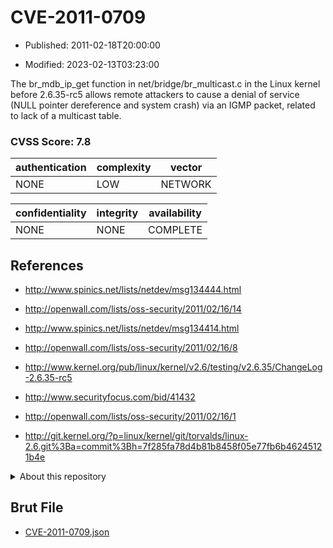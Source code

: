 # CVE-2011-0709

- Published: 2011-02-18T20:00:00

- Modified: 2023-02-13T03:23:00

The br_mdb_ip_get function in net/bridge/br_multicast.c in the Linux kernel before 2.6.35-rc5 allows remote attackers to cause a denial of service (NULL pointer dereference and system crash) via an IGMP packet, related to lack of a multicast table.

### CVSS Score: **7.8**

| authentication | complexity | vector |
| --- | --- | --- |
| NONE | LOW | NETWORK |

| confidentiality | integrity | availability |
| --- | --- | --- |
| NONE | NONE | COMPLETE |

## References

* http://www.spinics.net/lists/netdev/msg134444.html

* http://openwall.com/lists/oss-security/2011/02/16/14

* http://www.spinics.net/lists/netdev/msg134414.html

* http://openwall.com/lists/oss-security/2011/02/16/8

* http://www.kernel.org/pub/linux/kernel/v2.6/testing/v2.6.35/ChangeLog-2.6.35-rc5

* http://www.securityfocus.com/bid/41432

* http://openwall.com/lists/oss-security/2011/02/16/1

* http://git.kernel.org/?p=linux/kernel/git/torvalds/linux-2.6.git%3Ba=commit%3Bh=7f285fa78d4b81b8458f05e77fb6b46245121b4e

<details>
<summary>About this repository</summary> 

  This repository is part of the project [Live Hack CVE](https://github.com/Live-Hack-CVE). Main website can be found [www.live-hack.org](https://www.live-hack.org) 
  
  Made by [Sn0wAlice](https://github.com/Sn0wAlice) for the people that care about security and need to have a feed of the latest CVEs. Hope you enjoy it, don't forget to star the repo and follow me on [Twitter](https://twitter.com/Sn0wAlice) and [Github](https://github.com/Sn0wAlice). And that is my [personnal website](https://www.alice-snow.me/)

  - [Home Page](https://github.com/Live-Hack-CVE)
  - [Framework](https://github.com/Live-Hack-CVE/cve-framework)
  - [CVE database](https://github.com/Live-Hack-CVE/full_database)
  - [Changelog](https://github.com/Live-Hack-CVE/Changelog)
</details>

## Brut File

* [CVE-2011-0709.json](https://raw.githubusercontent.com/Live-Hack-CVE/full_database/main/cves/2011/CVE-2011-0709.json)

